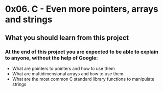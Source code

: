 # 0x06. C - Even more pointers, arrays and strings
## What you should learn from this project
### At the end of this project you are expected to be able to explain to anyone, without the help of Google:
* What are pointers to pointers and how to use them
* What are multidimensional arrays and how to use them
* What are the most common C standard library functions to manipulate strings